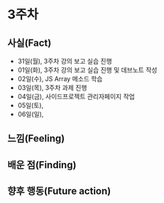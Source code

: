 # 3주차

## 사실(Fact)

- 31일(월), 3주차 강의 보고 실습 진행
- 01일(화), 3주차 강의 보고 실습 진행 및 데브노트 작성
- 02일(수), JS Array 메소드 학습
- 03일(목), 3주차 과제 진행
- 04일(금), 사이드프로젝트 관리자페이지 작업
- 05일(토),
- 06일(일),

## 느낌(Feeling)

## 배운 점(Finding)

## 향후 행동(Future action)

